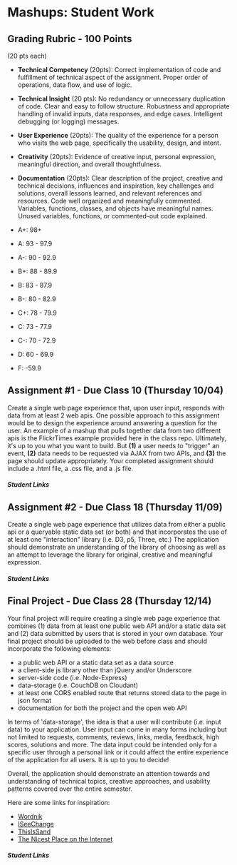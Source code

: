 Mashups: Student Work
===============================

Grading Rubric - 100 Points
---------------------------
(20 pts each)
- **Technical Competency** (20pts): Correct implementation of code and fulfillment of technical aspect of the assignment. Proper order of operations, data flow, and use of logic. 
- **Technical Insight** (20 pts): No redundancy or unnecessary duplication of code. Clear and easy to follow structure. Robustness and appropriate handling of invalid inputs, data responses, and edge cases. Intelligent debugging (or logging) messages.
- **User Experience** (20pts): The quality of the experience for a person who visits the web page, specifically the usability, design, and intent.
- **Creativity** (20pts): Evidence of creative input, personal expression, meaningful direction, and overall thoughtfulness.
- **Documentation** (20pts): Clear description of the project, creative and technical decisions, influences and inspiration, key challenges and solutions, overall lessons learned, and relevant references and resources. Code well organized and meaningfully commented. Variables, functions, classes, and objects have meaningful names. Unused variables, functions, or commented-out code explained.

- A+:	98+
- A:	93 - 97.9
- A-:	90 - 92.9
- B+:	88 - 89.9
- B:	83 - 87.9
- B-:	80 - 82.9
- C+:	78 - 79.9
- C:	73 - 77.9
- C-: 	70 - 72.9
- D:	60 - 69.9
- F:	-59.9


Assignment #1 - Due Class 10 (Thursday 10/04)
--------------------------------------------
Create a single web page experience that, upon user input, responds with data from at least 2 web apis. One possible approach to this assignment would be to design the experience around answering a question for the user. An example of a mashup that pulls together data from two different apis is the FlickrTimes example provided here in the class repo. Ultimately, it's up to you what you want to build. But **(1)** a user needs to "trigger" an event, **(2)** data needs to be requested via AJAX from two APIs, and **(3)** the page should update appropriately. Your completed assignment should include a .html file, a .css file, and a .js file. 

##### Student Links

Assignment #2 - Due Class 18 (Thursday 11/09)
---------------------------------------------
Create a single web page experience that utilizes data from either a public api or a queryable static data set (or both) and that incorporates the use of at least one "interaction" library (i.e. D3, p5, Three, etc.) The application should demonstrate an understanding of the library of choosing as well as an attempt to leverage the library for original, creative and meaningful expression. 

##### Student Links

Final Project - Due Class 28 (Thursday 12/14)
---------------------------------------------
Your final project will require creating a single web page experience that combines (1) data from at least one public web API and/or a static data set and (2) data submitted by users that is stored in your own database. Your final project should be uploaded to the web before class and should incorporate the following elements:  
* a public web API or a static data set as a data source  
* a client-side js library other than jQuery and/or Underscore  
* server-side code (i.e. Node-Express)  
* data-storage (i.e. CouchDB on Cloudant)  
* at least one CORS enabled route that returns stored data to the page in json format  
* documentation for both the project and the open web API  

In terms of 'data-storage', the idea is that a user will contribute (i.e. input data) to your application. User input can come in many forms including but not limited to requests, comments, reviews, links, media, feedback, high scores, solutions and more. The data input could be intended only for a specific user through a personal link or it could affect the entire experience of the application for all users. It is up to you to decide! 

Overall, the application should demonstrate an attention towards and understanding of technical topics, creative approaches, and usability patterns covered over the entire semester.

Here are some links for inspiration:  
* [Wordnik](https://www.wordnik.com/)
* [ISeeChange](https://www.iseechange.org/)
* [ThisIsSand](http://thisissand.com/)
* [The Nicest Place on the Internet](http://thenicestplaceontheinter.net/)  

##### Student Links
